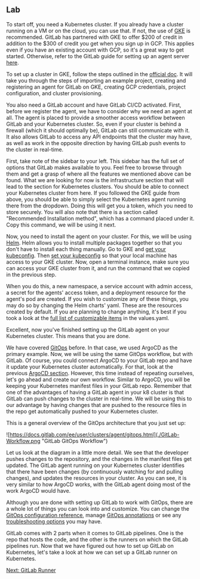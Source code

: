 ## Lab

To start off, you need a Kubernetes cluster. If you already have a cluster running on a VM or on the cloud, you can use that. If not, the use of [GKE](https://cloud.google.com/kubernetes-engine/docs/deploy-app-cluster) is recommended. GitLab has partnered with GKE to offer $200 of credit in addition to the $300 of credit you get when you sign up in GCP. This applies even if you have an existing account with GCP, so it's a great way to get started. Otherwise, refer to the GitLab guide for setting up an agent server [here](https://docs.gitlab.com/ee/administration/clusters/kas.html).

To set up a cluster in GKE, follow the steps outlined in the [official doc](https://docs.gitlab.com/ee/user/infrastructure/clusters/connect/new_gke_cluster.html). It will take you through the steps of importing an example project, creating and registering an agent for GitLab on GKE, creating GCP credentials, project configuration, and cluster provisioning.

You also need a GitLab account and have GitLab CI/CD activated. First, before we register the agent, we have to consider why we need an agent at all. The agent is placed to provide a smoother access workflow between GitLab and your Kubernetes cluster.  So, even if your cluster is behind a firewall (which it should optimally be), GitLab can still communicate with it. It also allows GitLab to access any API endpoints that the cluster may have, as well as work in the opposite direction by having GitLab push events to the cluster in real-time.

First, take note of the sidebar to your left. This sidebar has the full set of options that GitLab makes available to you. Feel free to browse through them and get a grasp of where all the features we mentioned above can be found. What we are looking for now is the infrastructure section that will lead to the section for Kubernetes clusters. You should be able to connect your Kubernetes cluster from here. If you followed the GKE guide from above, you should be able to simply select the Kubernetes agent running there from the dropdown. Doing this will get you a token, which you need to store securely. You will also note that there is a section called "Recommended Installation method", which has a command placed under it. Copy this command, we will be using it next.

Now, you need to install the agent on your cluster. For this, we will be using [Helm](../Helm101/what-is-helm.md). Helm allows you to install multiple packages together so that you don't have to install each thing manually. Go to GKE and [get your kubeconfig](https://cloud.google.com/kubernetes-engine/docs/how-to/cluster-access-for-kubectl#view_kubeconfig). Then [set your kubeconfig](https://kubernetes.io/docs/concepts/configuration/organize-cluster-access-kubeconfig/) so that your local machine has access to your GKE cluster. Now, open a terminal instance, make sure you can access your GKE cluster from it, and run the command that we copied in the previous step.

When you do this, a new namespace, a service account with admin access, a secret for the agents' access token, and a deployment resource for the agent's pod are created. If you wish to customize any of these things, you may do so by changing the Helm charts' yaml. These are the resources created by default. If you are planning to change anything, it's best if you took a look at the [full list of customizable items](https://gitlab.com/gitlab-org/charts/gitlab-agent/-/blob/main/values.yaml) in the values.yaml.

Excellent, now you've finished setting up the GitLab agent on your Kubernetes cluster. This means that you are done.

We have covered [GitOps](../GitOps101/what-is-gitops.md) before. In that case, we used ArgoCD as the primary example. Now, we will be using the same GitOps workflow, but with GitLab. Of course, you could connect ArgoCD to your GitLab repo and have it update your Kubernetes cluster automatically. For that, look at the previous [ArgoCD section](../GitOps101/argocd.md). However, this time instead of repeating ourselves, let's go ahead and create our own workflow. Similar to ArgoCD, you will be keeping your Kubernetes manifest files in your GitLab repo. Remember that one of the advantages of having a GitLab agent in your k8 cluster is that GitLab can push changes to the cluster in real-time. We will be using this to our advantage by having changes that are pushed to the resource files in the repo get automatically pushed to your Kubernetes cluster.

This is a general overview of the GitOps architecture that you just set up:

![https://docs.gitlab.com/ee/user/clusters/agent/gitops.html](./GitLab-Workflow.png "GitLab GitOps Workflow")

Let us look at the diagram in a little more detail. We see that the developer pushes changes to the repository, and the changes in the manifest files get updated. The GitLab agent running on your Kubernetes cluster identifies that there have been changes (by continuously watching for and pulling changes), and updates the resources in your cluster. As you can see, it is very similar to how ArgoCD works, with the GitLab agent doing most of the work ArgoCD would have. 

Although you are done with setting up GitLab to work with GitOps, there are a whole lot of things you can look into and customize. You can change the [GitOps configuration reference](https://docs.gitlab.com/ee/user/clusters/agent/gitops.html#gitops-configuration-reference), manage [GitOps annotations](https://docs.gitlab.com/ee/user/clusters/agent/gitops.html#gitops-annotations) or see any [troubleshooting options](https://docs.gitlab.com/ee/user/clusters/agent/gitops.html#troubleshooting) you may have.

GitLab comes with 2 parts when it comes to GitLab pipelines. One is the repo that hosts the code, and the other is the runners on which the GitLab pipelines run. Now that we have figured out how to set up GitLab on Kubernetes, let's take a look at how we can set up a GitLab runner on Kubernetes.

[Next: GitLab Runner](./runner-on-kubernetes.md)